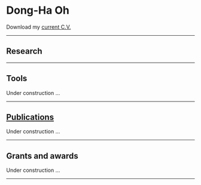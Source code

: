# Dong-Ha Oh
Download my [current C.V.](https://www.dropbox.com/s/lzzruamgbx2cx6k/Dong-Ha_Oh_CV_2021Dec_full.pdf?dl=0) 
___
## Research
___
## Tools
Under construction ...
___
## [Publications](ohdongha_publications.md)
Under construction ...
___
## Grants and awards
Under construction ...
___
